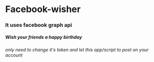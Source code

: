 # Facebook-wisher


### It uses facebook graph api
##### Wish your friends a happy birthday 
###### only need to change it's token and let this app/script to post on your account
